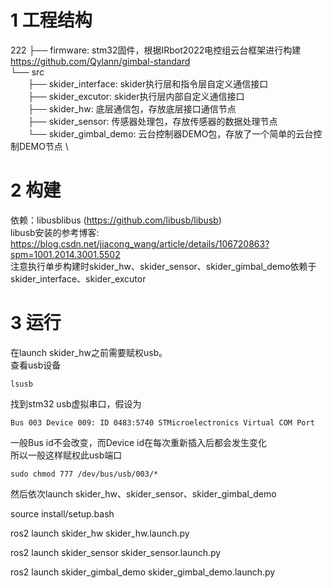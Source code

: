 # 1 工程结构
222
├── firmware: stm32固件，根据IRbot2022电控组云台框架进行构建 https://github.com/Qylann/gimbal-standard  \
└── src \
&emsp;&emsp;├── skider_interface: skider执行层和指令层自定义通信接口    \
&emsp;&emsp;├── skider_excutor: skider执行层内部自定义通信接口  \
&emsp;&emsp;├── skider_hw: 底层通信包，存放底层接口通信节点 \
&emsp;&emsp;├── skider_sensor: 传感器处理包，存放传感器的数据处理节点   \
&emsp;&emsp;└── skider_gimbal_demo: 云台控制器DEMO包，存放了一个简单的云台控制DEMO节点  \




# 2 构建
依赖：libusblibus (https://github.com/libusb/libusb)    \
libusb安装的参考博客: https://blog.csdn.net/jiacong_wang/article/details/106720863?spm=1001.2014.3001.5502   \
注意执行单步构建时skider_hw、skider_sensor、skider_gimbal_demo依赖于skider_interface、skider_excutor

# 3 运行
在launch skider_hw之前需要赋权usb。 \
查看usb设备
```
lsusb
```
找到stm32 usb虚拟串口，假设为
```
Bus 003 Device 009: ID 0483:5740 STMicroelectronics Virtual COM Port
```
一般Bus id不会改变，而Device id在每次重新插入后都会发生变化 \
所以一般这样赋权此usb端口
```
sudo chmod 777 /dev/bus/usb/003/*
```
然后依次launch skider_hw、skider_sensor、skider_gimbal_demo


source install/setup.bash

ros2 launch skider_hw skider_hw.launch.py

ros2 launch skider_sensor skider_sensor.launch.py

ros2 launch skider_gimbal_demo skider_gimbal_demo.launch.py